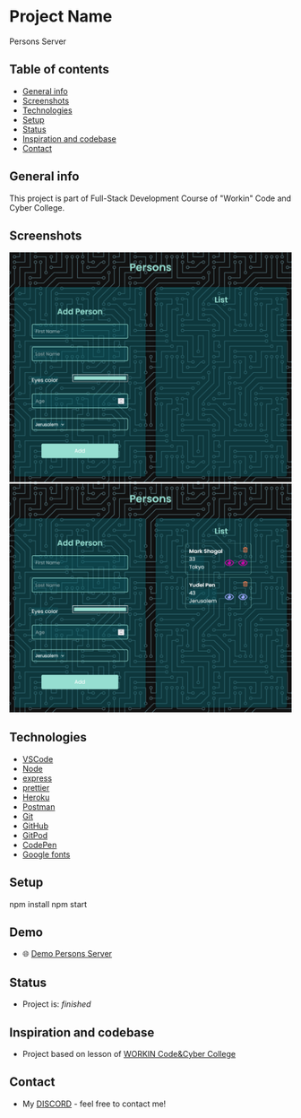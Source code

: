 # Project Name
 Persons Server


## Table of contents
* [General info](#general-info)
* [Screenshots](#screenshots)
* [Technologies](#technologies)
* [Setup](#setup)
* [Status](#status)
* [Inspiration and codebase](#inspiration-and-codebase)
* [Contact](#contact)

## General info
This project is part of Full-Stack Development Course of "Workin" Code and Cyber College. 

## Screenshots
![screenshot](https://github.com/saramazal/persons-server/blob/main/persons-server.png)
![screenshot2](https://github.com/saramazal/persons-server/blob/main/persons-server-2.png)


## Technologies
* [VSCode](https://code.visualstudio.com/)
* [Node](https://nodejs.org/en/)
* [express](https://expressjs.com/)
* [prettier](https://prettier.io/)
* [Heroku](https://id.heroku.com/login)
* [Postman](https://www.postman.com/)
* [Git](https://git-scm.com/)
* [GitHub](https://github.com/)
* [GitPod](https://gitpod.io/)
* [CodePen](https://codepen.io/Saramazal/pen/gOGmrER)
* [Google fonts](https://fonts.google.com/)


## Setup
npm install
npm start

## Demo
* :globe_with_meridians:  [Demo Persons Server](https://person-server.herokuapp.com/)



## Status
* Project is:  _finished_

## Inspiration and codebase
* Project based on lesson of [WORKIN Code&Cyber College](https://cyber.workin.co.il/)


## Contact 
* My [DISCORD](https://discord.com/invite/QDRaGqx5Uv) - feel free to contact me!

